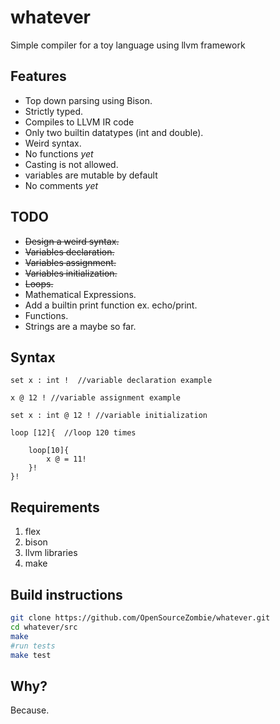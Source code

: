 # whatever #
Simple compiler for a toy language using llvm framework

## Features ##
* Top down parsing using Bison.
* Strictly typed.
* Compiles to LLVM IR code
* Only two builtin datatypes (int and double).
* Weird syntax.
* No functions _yet_
* Casting is not allowed.
* variables are mutable by default
* No comments _yet_

## TODO ##
* ~~Design a weird syntax.~~
* ~~Variables declaration.~~
* ~~Variables assignment.~~
* ~~Variables initialization.~~
* ~~Loops.~~
* Mathematical Expressions.
* Add a builtin print function ex. echo/print.
* Functions.
* Strings are a maybe so far.

## Syntax ##
```whatever
set x : int !  //variable declaration example

x @ 12 ! //variable assignment example 

set x : int @ 12 ! //variable initialization 

loop [12]{  //loop 120 times 

	loop[10]{
		x @ = 11!
	}!
}!
```
## Requirements ##
1. flex
2. bison
3. llvm libraries
4. make 

## Build instructions ##
```bash
git clone https://github.com/OpenSourceZombie/whatever.git
cd whatever/src
make 
#run tests
make test
```

## Why? ##
Because.
